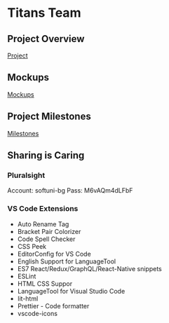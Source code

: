 # Titans Team

## Project Overview
[Project](https://docs.google.com/document/d/1_5RhVkvrNoGorCUD2C8GeZ1IL5wHdIYdUXfveV4KAgY/edit)

## Mockups 
[Mockups](https://xd.adobe.com/view/4264b88e-00e6-4e3a-bc60-6a588bc7f083-1737/)

## Project Milestones
[Milestones](https://github.com/StoyanShopov/Titans/milestones)

## Sharing is Caring

### Pluralsight
Account: softuni-bg
Pass: M6vAQm4dLFbF

### VS Code Extensions

* Auto Rename Tag
* Bracket Pair Colorizer
* Code Spell Checker
* CSS Peek
* EditorConfig for VS Code
* English Support for LanguageTool
* ES7 React/Redux/GraphQL/React-Native snippets
* ESLint
* HTML CSS Suppor
* LanguageTool for Visual Studio Code
* lit-html
* Prettier - Code formatter
* vscode-icons
